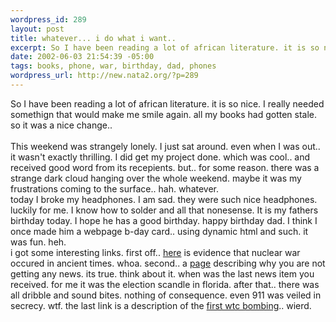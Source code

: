 ```yaml
--- 
wordpress_id: 289
layout: post
title: whatever... i do what i want..
excerpt: So I have been reading a lot of african literature. it is so nice. I really needed somethign that would make me smile again. all my books had gotten stale. so it was a nice change.. This weekend was strangely lonely. I just sat around. even when I was out.. it wasn't exactly thrilling. I did get my project done. which was cool.. and received good word from its recepients. but.. for som...
date: 2002-06-03 21:54:39 -05:00
tags: books, phone, war, birthday, dad, phones
wordpress_url: http://new.nata2.org/?p=289
---
```

So I have been reading a lot of african literature. it is so nice. I really needed somethign that would make me smile again. all my books had gotten stale. so it was a nice change.. <br/><br/>This weekend was strangely lonely. I just sat around. even when I was out.. it wasn't exactly thrilling. I did get my project done. which was cool.. and received good word from its recepients. but.. for some reason. there was a strange dark cloud hanging over the whole weekend. maybe it was my frustrations coming to the surface.. hah. whatever. <br/>today I broke my headphones. I am sad. they were such nice headphones. luckily for me. I know how to solder and all that nonesense. It is my fathers birthday today. I hope he has a good birthday. happy birthday dad. I think I once made him a webpage b-day card.. using dynamic html and such. it was fun. heh. <br/>i got some interesting links. first off.. <a href="http://homepages.msn.com/SpiritSt/s8int/phileatomic.html">here</a> is evidence that nuclear war occured in ancient times. whoa. second.. a <a href="http://www.hermes-press.com/nonews.htm">page</a> describing why you are not getting any news. its true. think about it. when was the last news item you received. for me it was the election scandle in florida. after that.. there was all dribble and sound bites. nothing of consequence. even 911 was veiled in secrecy. wtf. the last link is a description of the <a href="http://www.accessatlanta.com/ajc/opinion/1201/1920bomb/1216bombing.html">first wtc bombing</a>.. wierd.
